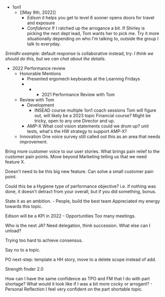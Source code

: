 
- 1on1
	- [[May 9th, 2022]]
		- *Edison*
it helps you get to level 6 sooner
opens doors for travel and exposure
		- *Confidence*
If I ratched up the arrogance a bit.
If Shirley is picking the next dept lead, Tom wants her to pick me.
Try it more situationally depending on who I'm talking to, outside the group I talk to everyday.

*Srinidhi example:*
default response is collaborative
instead, try: *I think we should do this, but we can chat about the details.*
- 2022 Performance review
	- Honorable Mentions
		- Presented ergomech keyboards at the Learning Fridays
		- 	- - 2021 Performance Review with Tom
	- Review with Tom
		- Development
			- INSEAD course
			  multiple 1on1 coach sessions
			  Tom will figure out, will likely be a 2023 topic
			  Financial course? Might be tricky, open to any one Director and up.
		- AMP-X
What cool vision statements could we drum up? unit tests, what's the HW strategy to support AMP-X?
	- Innovation
One voice survey still called out this as an area that needs improvement.

Bring more customer voice to our user stories. What brings pain relief to the customer pain points. Move beyond Marketing telling us that we need feature X.

Doesn't need to be this big new feature. Can solve a small customer pain point.

Could this be a Hygiene type of performance objective? i.e. if nothing was done, it doesn't detract from your overall, but if you did something, bonus.

State it as an ambition.
	- People, build the best team
Appreciated my energy towards this topic.

Edison will be a KPI in 2022
	- Opportunities
Too many meetings.

Who is the next JA? Need delegation, think succession. What else can I unload?

Trying too hard to achieve consensus.

Say no to a topic.

PO next-step: template a HH story, move to a delete scope instead of add.

Strength finder 2.0

How can I have the same confidence as TPO and FM that I do with part shortage? What would it look like if I was a bit more cocky or arrogant?
		- Personal Reflection
I feel very confident on the part shortable topic.